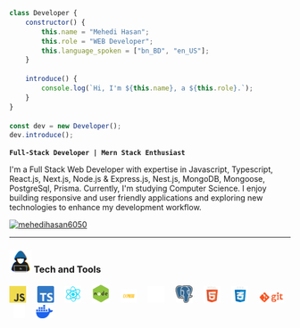 ``` javascript
class Developer {
    constructor() {
        this.name = "Mehedi Hasan";
        this.role = "WEB Developer";
        this.language_spoken = ["bn_BD", "en_US"];
    }

    introduce() {
        console.log(`Hi, I'm ${this.name}, a ${this.role}.`);
    }
}

const dev = new Developer();
dev.introduce();

```

 **`Full-Stack Developer | Mern Stack Enthusiast`**

I'm a Full Stack Web Developer with expertise in Javascript, Typescript, React.js, Next.js, Node.js & Express.js, Nest.js, MongoDB, Mongoose, PostgreSql, Prisma. Currently, I'm studying Computer Science. I enjoy building responsive and user friendly applications and exploring new technologies to enhance my development workflow.


<p align="left">
    <a href="https://twitter.com/mehedihasan6050" target="blank"><img src="https://img.shields.io/twitter/follow/mehedihasan6050?logo=twitter&style=for-the-badge" alt="mehedihasan6050" /></a>  
   </p>

---

###  <img src="https://github.com/mehedihasan6050/mehedihasan6050/blob/main/img/tech.gif" width="40" height="40" /> Tech and Tools

<div align="left">
 <img src="https://github.com/mehedihasan6050/mehedihasan6050/blob/main/img/javascript.png" width="30"> &nbsp; &nbsp; 
 <img src="https://github.com/mehedihasan6050/mehedihasan6050/blob/main/img/typescript.png" width="30"> &nbsp; &nbsp;
 <img src="https://github.com/mehedihasan6050/mehedihasan6050/blob/main/img/react.gif" width="30"> &nbsp; &nbsp; 
 <img src="https://github.com/mehedihasan6050/mehedihasan6050/blob/main/img/node.gif" width="30"> &nbsp; &nbsp; 
 <img src="https://github.com/mehedihasan6050/mehedihasan6050/blob/main/img/express.gif" width="30"> &nbsp; &nbsp; 
<!--  <img src="https://github.com/mehedihasan6050/mehedihasan6050/blob/main/img/nest.svg" width="30"/> &nbsp; &nbsp;  -->
 <img src="https://github.com/mehedihasan6050/mehedihasan6050/blob/main/img/mongodb.gif" width="30"> &nbsp; &nbsp; 
 <img src="https://github.com/mehedihasan6050/mehedihasan6050/blob/main/img/postgresql.png" width="30"> &nbsp; &nbsp; 
 <img src="https://github.com/mehedihasan6050/mehedihasan6050/blob/main/img/html.gif" width="30"> &nbsp; &nbsp; 
 <img src="https://github.com/mehedihasan6050/mehedihasan6050/blob/main/img/css.gif" width="30"> &nbsp; &nbsp; 
 <img src="https://github.com/mehedihasan6050/mehedihasan6050/blob/main/img/git.gif" width="45"> &nbsp; &nbsp; 
 <img src="https://github.com/mehedihasan6050/mehedihasan6050/blob/main/img/Prisma.svg" width="20"> &nbsp; &nbsp; 
 <img src="https://github.com/mehedihasan6050/mehedihasan6050/blob/main/img/docker.svg" width="30">
</div>


#
